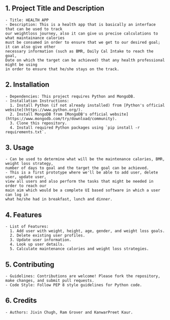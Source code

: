 ## 1. Project Title and Description
    - Title: HEALTH APP
    - Description: This is a health app that is basically an interface that can be used to track 
    our weightloss journey, also it can give us precise calculations to what maintainance calories
    must be consumed in order to ensure that we get to our desired goal; it can also give other 
    necessary information (such as BMR, Daily Cal Intake to reach the goal, 
    Date on which the target can be achieved) that any health professional might be using 
    in order to ensure that he/she stays on the track.
## 2. Installation
    - Dependencies: This project requires Python and MongoDB.
    - Installation Instructions:
      1. Install Python (if not already installed) from [Python's official website](https://www.python.org/).
      2. Install MongoDB from [MongoDB's official website](https://www.mongodb.com/try/download/community).
      3. Clone this repository.
      4. Install required Python packages using `pip install -r requirements.txt`.
## 3. Usage
    - Can be used to determine what will be the maintenance calories, BMR, weight loss strategy,
    number of days to goal and the target the goal can be achieved.  
    - This is a first prototype where we'll be able to add user, delete user, update user, 
    view all users and also perform the tasks that might be needed in order to reach our 
    main aim which would be a complete UI based software in which a user can log in 
    what he/she had in breakfast, lunch and dinner.
## 4. Features
    - List of Features:
      1. Add user with weight, height, age, gender, and weight loss goals.
      2. Delete existing user profiles.
      3. Update user information.
      4. Look up user details.
      5. Calculate maintenance calories and weight loss strategies.
## 5. Contributing
    - Guidelines: Contributions are welcome! Please fork the repository, make changes, and submit pull requests.
    - Code Style: Follow PEP 8 style guidelines for Python code.
## 6. Credits
    - Authors: Jivin Chugh, Ram Grover and KanwarPreet Kaur.

